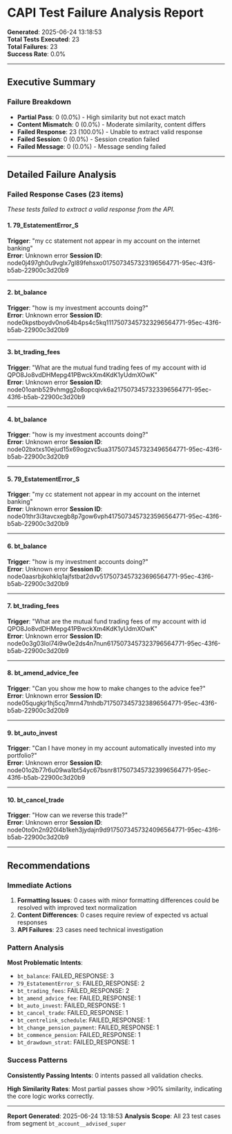# CAPI Test Failure Analysis Report

**Generated**: 2025-06-24 13:18:53  
**Total Tests Executed**: 23  
**Total Failures**: 23  
**Success Rate**: 0.0%  

---

## Executive Summary

### Failure Breakdown
- **Partial Pass**: 0 (0.0%) - High similarity but not exact match
- **Content Mismatch**: 0 (0.0%) - Moderate similarity, content differs
- **Failed Response**: 23 (100.0%) - Unable to extract valid response
- **Failed Session**: 0 (0.0%) - Session creation failed
- **Failed Message**: 0 (0.0%) - Message sending failed

---

## Detailed Failure Analysis

### Failed Response Cases (23 items)
*These tests failed to extract a valid response from the API.*

#### 1. 79_EstatementError_S
**Trigger**: "my cc statement not appear in my account on the internet banking"  
**Error**: Unknown error
**Session ID**: node0j497gh0u9vglx7gl89fehsxo0175073457323196564771-95ec-43f6-b5ab-22900c3d20b9

---

#### 2. bt_balance
**Trigger**: "how is my investment accounts doing?"  
**Error**: Unknown error
**Session ID**: node0kpstboydv0no64b4ps4c5kq11175073457323296564771-95ec-43f6-b5ab-22900c3d20b9

---

#### 3. bt_trading_fees
**Trigger**: "What are the mutual fund trading fees of my account with id QPO8Jo8vdDHMepg41PBwckXm4KdK1yUdmXOwK"  
**Error**: Unknown error
**Session ID**: node01oanb529vhmgg2o8opcqivk6a2175073457323396564771-95ec-43f6-b5ab-22900c3d20b9

---

#### 4. bt_balance
**Trigger**: "how is my investment accounts doing?"  
**Error**: Unknown error
**Session ID**: node02bxtxs10ejud15x69ogzvc5ua3175073457323496564771-95ec-43f6-b5ab-22900c3d20b9

---

#### 5. 79_EstatementError_S
**Trigger**: "my cc statement not appear in my account on the internet banking"  
**Error**: Unknown error
**Session ID**: node01thr3i3tavcxegb8p7gow6vph4175073457323596564771-95ec-43f6-b5ab-22900c3d20b9

---

#### 6. bt_balance
**Trigger**: "how is my investment accounts doing?"  
**Error**: Unknown error
**Session ID**: node0aasrbjkohklq1ajfstbat2dvv5175073457323696564771-95ec-43f6-b5ab-22900c3d20b9

---

#### 7. bt_trading_fees
**Trigger**: "What are the mutual fund trading fees of my account with id QPO8Jo8vdDHMepg41PBwckXm4KdK1yUdmXOwK"  
**Error**: Unknown error
**Session ID**: node0o3g03lol74i9w0e2ds4n7nun6175073457323796564771-95ec-43f6-b5ab-22900c3d20b9

---

#### 8. bt_amend_advice_fee
**Trigger**: "Can you show me how to make changes to the advice fee?"  
**Error**: Unknown error
**Session ID**: node05qugkjr1hj5cq7mrn47tnhdb7175073457323896564771-95ec-43f6-b5ab-22900c3d20b9

---

#### 9. bt_auto_invest
**Trigger**: "Can I have money in my account automatically invested into my portfolio?"  
**Error**: Unknown error
**Session ID**: node01o2b77r6u09wa1bt54yc67bsnr8175073457323996564771-95ec-43f6-b5ab-22900c3d20b9

---

#### 10. bt_cancel_trade
**Trigger**: "How can we reverse this trade?"  
**Error**: Unknown error
**Session ID**: node0to0n2n920l4b1keh3jydajn9d9175073457324096564771-95ec-43f6-b5ab-22900c3d20b9

---

## Recommendations

### Immediate Actions
1. **Formatting Issues**: 0 cases with minor formatting differences could be resolved with improved text normalization
2. **Content Differences**: 0 cases require review of expected vs actual responses
3. **API Failures**: 23 cases need technical investigation

### Pattern Analysis
**Most Problematic Intents**:
- `bt_balance`: FAILED_RESPONSE: 3
- `79_EstatementError_S`: FAILED_RESPONSE: 2
- `bt_trading_fees`: FAILED_RESPONSE: 2
- `bt_amend_advice_fee`: FAILED_RESPONSE: 1
- `bt_auto_invest`: FAILED_RESPONSE: 1
- `bt_cancel_trade`: FAILED_RESPONSE: 1
- `bt_centrelink_schedule`: FAILED_RESPONSE: 1
- `bt_change_pension_payment`: FAILED_RESPONSE: 1
- `bt_commence_pension`: FAILED_RESPONSE: 1
- `bt_drawdown_strat`: FAILED_RESPONSE: 1


### Success Patterns
**Consistently Passing Intents**: 0 intents passed all validation checks.

**High Similarity Rates**: Most partial passes show >90% similarity, indicating the core logic works correctly.

---

**Report Generated**: 2025-06-24 13:18:53
**Analysis Scope**: All 23 test cases from segment `bt_account__advised_super`
